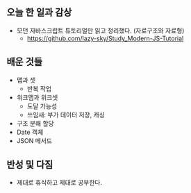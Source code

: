 ## 오늘 한 일과 감상
- 모던 자바스크립트 튜토리얼만 읽고 정리했다. (자료구조와 자료형)
  - https://github.com/lazy-sky/Study_Modern-JS-Tutorial

## 배운 것들
- 맵과 셋
  - 반복 작업
- 위크맵과 위크셋
  - 도달 가능성
  - 쓰임새: 부가 데이터 저장, 캐싱
- 구조 분해 할당
- Date 객체
- JSON 메서드

## 반성 및 다짐

- 제대로 휴식하고 제대로 공부한다.
